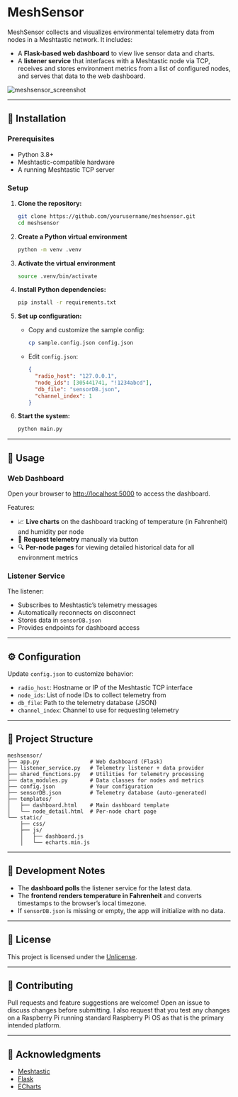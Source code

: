 # MeshSensor

MeshSensor collects and visualizes environmental telemetry data from nodes in a Meshtastic network. It includes:

- A **Flask-based web dashboard** to view live sensor data and charts.
- A **listener service** that interfaces with a Meshtastic node via TCP, receives and stores environment metrics from a list of configured nodes, and serves that data to the web dashboard. 

![meshsensor_screenshot](https://github.com/user-attachments/assets/421efcd2-bdc7-4ca1-8790-82f8e9e54dcc)

---

## 🔧 Installation

### Prerequisites

- Python 3.8+
- Meshtastic-compatible hardware
- A running Meshtastic TCP server

### Setup

1. **Clone the repository:**
   ```bash
   git clone https://github.com/yourusername/meshsensor.git
   cd meshsensor
   ```

2. **Create a Python virtual environment**
   ```bash
   python -m venv .venv
   ```

3. **Activate the virtual environment**
   ```bash
   source .venv/bin/activate
   ```

2. **Install Python dependencies:**
   ```bash
   pip install -r requirements.txt
   ```

3. **Set up configuration:**
   - Copy and customize the sample config:
     ```bash
     cp sample.config.json config.json
     ```
   - Edit `config.json`:
     ```json
     {
       "radio_host": "127.0.0.1",
       "node_ids": [305441741, "!1234abcd"],
       "db_file": "sensorDB.json",
       "channel_index": 1
     }
     ```

4. **Start the system:**
   ```bash
   python main.py
   ```

---

## 🚀 Usage

### Web Dashboard

Open your browser to [http://localhost:5000](http://localhost:5000) to access the dashboard.

Features:
- 📈 **Live charts** on the dashboard tracking of temperature (in Fahrenheit) and humidity per node
- 🔁 **Request telemetry** manually via button
- 🔍 **Per-node pages** for viewing detailed historical data for all environment metrics 


### Listener Service

The listener:
- Subscribes to Meshtastic’s telemetry messages
- Automatically reconnects on disconnect
- Stores data in `sensorDB.json`
- Provides endpoints for dashboard access

---

## ⚙️ Configuration

Update `config.json` to customize behavior:
- `radio_host`: Hostname or IP of the Meshtastic TCP interface
- `node_ids`: List of node IDs to collect telemetry from
- `db_file`: Path to the telemetry database (JSON)
- `channel_index`: Channel to use for requesting telemetry

---

## 📁 Project Structure

```text
meshsensor/
├── app.py                # Web dashboard (Flask)
├── listener_service.py   # Telemetry listener + data provider
├── shared_functions.py   # Utilities for telemetry processing
├── data_modules.py       # Data classes for nodes and metrics
├── config.json           # Your configuration
├── sensorDB.json         # Telemetry database (auto-generated)
├── templates/
│   ├── dashboard.html    # Main dashboard template
│   └── node_detail.html  # Per-node chart page
└── static/
    ├── css/
    ├── js/
    │   ├── dashboard.js
    │   └── echarts.min.js
```

---

## 🧪 Development Notes

- The **dashboard polls** the listener service for the latest data.
- The **frontend renders temperature in Fahrenheit** and converts timestamps to the browser’s local timezone.
- If `sensorDB.json` is missing or empty, the app will initialize with no data.

---

## 📜 License

This project is licensed under the [Unlicense](LICENSE).

---

## 🤝 Contributing

Pull requests and feature suggestions are welcome! Open an issue to discuss changes before submitting. I also request that you test any changes on a Raspberry Pi running standard Raspberry Pi OS as that is the primary intended platform.

---

## 🙏 Acknowledgments

- [Meshtastic](https://meshtastic.org)
- [Flask](https://flask.palletsprojects.com)
- [ECharts](https://echarts.apache.org)

